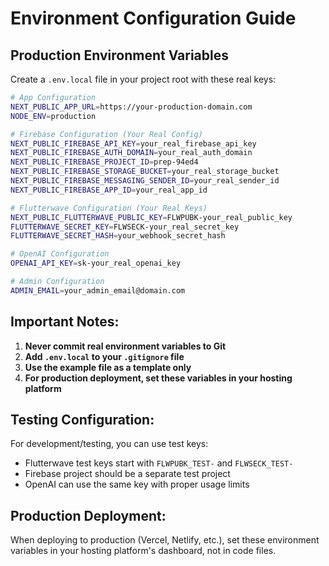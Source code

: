 # Environment Configuration Guide

## Production Environment Variables

Create a `.env.local` file in your project root with these real keys:

```bash
# App Configuration
NEXT_PUBLIC_APP_URL=https://your-production-domain.com
NODE_ENV=production

# Firebase Configuration (Your Real Config)
NEXT_PUBLIC_FIREBASE_API_KEY=your_real_firebase_api_key
NEXT_PUBLIC_FIREBASE_AUTH_DOMAIN=your_real_auth_domain
NEXT_PUBLIC_FIREBASE_PROJECT_ID=prep-94ed4
NEXT_PUBLIC_FIREBASE_STORAGE_BUCKET=your_real_storage_bucket
NEXT_PUBLIC_FIREBASE_MESSAGING_SENDER_ID=your_real_sender_id
NEXT_PUBLIC_FIREBASE_APP_ID=your_real_app_id

# Flutterwave Configuration (Your Real Keys)
NEXT_PUBLIC_FLUTTERWAVE_PUBLIC_KEY=FLWPUBK-your_real_public_key
FLUTTERWAVE_SECRET_KEY=FLWSECK-your_real_secret_key
FLUTTERWAVE_SECRET_HASH=your_webhook_secret_hash

# OpenAI Configuration
OPENAI_API_KEY=sk-your_real_openai_key

# Admin Configuration
ADMIN_EMAIL=your_admin_email@domain.com
```

## Important Notes:

1. **Never commit real environment variables to Git**
2. **Add `.env.local` to your `.gitignore` file**
3. **Use the example file as a template only**
4. **For production deployment, set these variables in your hosting platform**

## Testing Configuration:

For development/testing, you can use test keys:

- Flutterwave test keys start with `FLWPUBK_TEST-` and `FLWSECK_TEST-`
- Firebase project should be a separate test project
- OpenAI can use the same key with proper usage limits

## Production Deployment:

When deploying to production (Vercel, Netlify, etc.), set these environment variables in your hosting platform's dashboard, not in code files.
